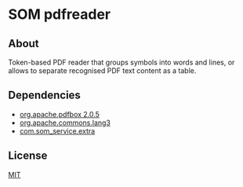 # SOM pdfreader
## About
Token-based PDF reader that groups symbols into words and lines, or allows to separate recognised PDF text content as a table.

## Dependencies
- [org.apache.pdfbox 2.0.5](https://pdfbox.apache.org/)
- [org.apache.commons.lang3](https://commons.apache.org/proper/commons-lang/)
- [com.som_service.extra](https://github.com/site-o-matic/extra)

## License
[MIT](https://github.com/site-o-matic/pdfreader/blob/master/LICENSE)